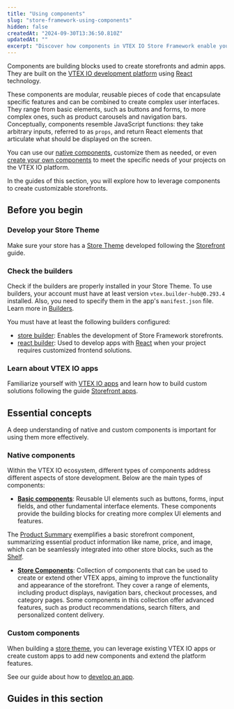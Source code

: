 ```yaml
---
title: "Using components"
slug: "store-framework-using-components"
hidden: false
createdAt: "2024-09-30T13:36:50.810Z"
updatedAt: ""
excerpt: "Discover how components in VTEX IO Store Framework enable you to build your storefront, from basic elements to advanced customizations." 
---
```


Components are building blocks used to create storefronts and admin apps. They are built on the [VTEX IO development platform](https://developers.vtex.com/docs/guides/vtex-io-documentation-what-is-vtex-io) using [React](https://react.dev/) technology.

These components are modular, reusable pieces of code that encapsulate specific features and can be combined to create complex user interfaces. They range from basic elements, such as buttons and forms, to more complex ones, such as product carousels and navigation bars. Conceptually, components resemble JavaScript functions: they take arbitrary inputs, referred to as `props`, and return React elements that articulate what should be displayed on the screen.

You can use our [native components](#native-components), customize them as needed, or even [create your own components](#custom-components) to meet the specific needs of your projects on the VTEX IO platform.

In the guides of this section, you will explore how to leverage components to create customizable storefronts.

## Before you begin

<Steps>

### Develop your Store Theme

Make sure your store has a [Store Theme](https://developers.vtex.com/docs/guides/vtex-io-documentation-store-theme) developed following the [Storefront](https://developers.vtex.com/docs/guides/getting-started-3) guide.

### Check the builders

Check if the builders are properly installed in your Store Theme. To use builders, your account must have at least version `vtex.builder-hub@0.293.4` installed. Also, you need to specify them in the app's `manifest.json` file. Learn more in [Builders](https://developers.vtex.com/docs/guides/vtex-io-documentation-builders).

You must have at least the following builders configured:

- [store builder](https://developers.vtex.com/docs/guides/vtex-io-documentation-store-builder): Enables the development of Store Framework storefronts.
- [react builder](https://developers.vtex.com/docs/guides/vtex-io-documentation-react-builder): Used to develop apps with [React](https://react.dev/) when your project requires customized frontend solutions.

### Learn about VTEX IO apps

Familiarize yourself with [VTEX IO apps](https://developers.vtex.com/docs/vtex-io-apps) and learn how to build custom solutions following the guide [Storefront apps](https://developers.vtex.com/docs/guides/vtex-io-documentation-1-developing-storefront-apps-using-react-and-vtex-io).

</Steps>

## Essential concepts

A deep understanding of native and custom components is important for using them more effectively.

### Native components

Within the VTEX IO ecosystem, different types of components address different aspects of store development. Below are the main types of components:

- [**Basic components**](https://developers.vtex.com/docs/guides/basic-components): Reusable UI elements such as buttons, forms, input fields, and other fundamental interface elements. These components provide the building blocks for creating more complex UI elements and features.

The [Product Summary](https://developers.vtex.com/docs/apps/vtex.product-summary) exemplifies a basic storefront component, summarizing essential product information like name, price, and image, which can be seamlessly integrated into other store blocks, such as the [Shelf](https://developers.vtex.com/docs/apps/vtex.shelf).

- [**Store Components**](https://developers.vtex.com/docs/guides/store-components): Collection of components that can be used to create or extend other VTEX apps, aiming to improve the functionality and appearance of the storefront. They cover a range of elements, including product displays, navigation bars, checkout processes, and category pages. Some components in this collection offer advanced features, such as product recommendations, search filters, and personalized content delivery.

### Custom components

When building a [store theme](https://developers.vtex.com/docs/guides/vtex-io-documentation-6-buildingyourownstoretheme), you can leverage existing VTEX IO apps or create custom apps to add new components and extend the platform features.

See our guide about how to [develop an app](https://developers.vtex.com/docs/guides/vtex-io-documentation-developing-an-app).

## Guides in this section

<Flex>

<WhatsNextCard
title="Building a carousel using Slider Layout"
description="Learn how to integrate and customize carousels for your storefront using Slider Layout."
linkTo="https://developers.vtex.com/docs/guides/vtex-io-documentation-building-a-carousel-using-slider-layout"
linkTitle="See more"
/>

<WhatsNextCard
title="Building a horizontal Product Summary"
description="Discover the process of building a horizontal Product Summary."
linkTo="https://developers.vtex.com/docs/guides/vtex-io-documentation-building-a-horizontal-product-summary"
linkTitle="See more"
/>

<WhatsNextCard
title="Building a Shelf"
description="Understand how to build and customize shelves to display products on your store’s pages."
linkTo="https://developers.vtex.com/docs/guides/vtex-io-documentation-building-a-shelf"
linkTitle="See more"
/>

<WhatsNextCard
title="Configuring custom images for the SKU Selector"
description="Learn how to customize the images for your SKU Selector."
linkTo="https://developers.vtex.com/docs/guides/vtex-io-documentation-configuring-custom-images-for-the-sku-selector"
linkTitle="See more"
/>

<WhatsNextCard
title="Creating a native form for your store users"
description="Discover how to customize and integrate forms directly on your store."
linkTo="https://developers.vtex.com/docs/guides/vtex-io-documentation-creating-a-native-form-for-your-store-users"
linkTitle="See more"
/>

<WhatsNextCard
title="Creating a product availability form"
description="Learn how to create a product availability form with this step-by-step guide."
linkTo="https://developers.vtex.com/docs/guides/vtex-io-documentation-creating-a-product-availability-form"
linkTitle="See more"
/>

<WhatsNextCard
title="Creating modals using icons"
description="Explore how to create modals using icons to enhance user experience."
linkTo="https://developers.vtex.com/docs/guides/vtex-io-documentation-creating-modals-using-icons"
linkTitle="See more"
/>

<WhatsNextCard
title="Rendering a badge on top of a product"
description="Discover how to render badges on top of products to highlight special offers, discounts, or new arrivals."
linkTo="https://developers.vtex.com/docs/guides/vtex-io-documentation-rendering-a-badge"
linkTitle="See more"
/>

<WhatsNextCard
title="Using Flex Layout"
description="Understand the Flex Layout component to create responsive layouts for your store."
linkTo="https://developers.vtex.com/docs/guides/vtex-io-documentation-using-flex-layout"
linkTitle="See more"
/>

<WhatsNextCard
title="Using Sandbox blocks"
description="Learn how to use Sandbox blocks to test different components in a safe environment."
linkTo="https://developers.vtex.com/docs/guides/vtex-io-documentation-using-sandbox-blocks"
linkTitle="See more"
/>

<WhatsNextCard
title="Using the Assets Builder"
description="Explore how to manage assets in your VTEX IO projects using the Assets builder."
linkTo="https://developers.vtex.com/docs/guides/vtex-io-documentation-using-the-assets-builder"
linkTitle="See more"
/>

</Flex>
